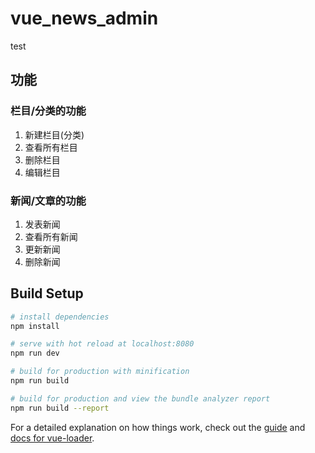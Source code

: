 # vue_news_admin

test

## 功能 
### 栏目/分类的功能
1. 新建栏目(分类) 
2. 查看所有栏目 
3. 删除栏目  
4. 编辑栏目    
 
 ### 新闻/文章的功能
1. 发表新闻
2. 查看所有新闻
3. 更新新闻
4. 删除新闻 

## Build Setup

``` bash
# install dependencies
npm install

# serve with hot reload at localhost:8080
npm run dev

# build for production with minification
npm run build

# build for production and view the bundle analyzer report
npm run build --report
```

For a detailed explanation on how things work, check out the [guide](http://vuejs-templates.github.io/webpack/) and [docs for vue-loader](http://vuejs.github.io/vue-loader).
